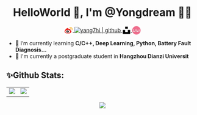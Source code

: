 <h1 align="center">HelloWorld 👋, I'm @Yongdream 🎯️🚀️</h1>
<!-- <h3 align="center">Welcome to my GitHub !</h3> -->


<p align="center">
  <a href="https://weibo.com/u/3927244243">
  <img align="center" alt="yang7hi | weibo" width="22px" src="https://github.com/Yongdream/Yongdream/blob/main/icon/wb.png" />
  </a> 
   <a href="https://github.com/Yongdream">
  <img align="center" alt="yang7hi | github" width="22px" src="https://raw.githubusercontent.com/rahuldkjain/github-profile-readme-generator/master/src/images/icons/Social/github.svg" />
  </a> 
  <a href="https://unsplash.com/@yang7hi">
  <img align="center" alt="yang7hi | github" width="22px" 
  src="https://github.com/Yongdream/Yongdream/blob/main/icon/Galaxy.svg" />
  </a>
  <a href="https://space.bilibili.com/273706320?spm_id_from=333.1007.0.0">
    <img align="center" alt="yang7hi | bilibili" width="22px" src="https://github.com/Yongdream/Yongdream/blob/main/icon/blbl.svg" />
  </a>
</p>


- 🌱 I’m currently learning **C/C++, Deep Learning, Python, Battery Fault Diagnosis...**
- 🔭 I'm currently a postgraduate student in **Hangzhou Dianzi Universit**
  
## ✨**Github Stats:**
<div align="center">
  <table>
    <tr>
      <td>
        <img src="https://github-readme-stats.vercel.app/api?username=yongdream&hide=contribs,issues&count_private=true&line_height=23&hide_border=true" height="195">
      </td>
      <td>
        <img src="https://github-readme-stats.vercel.app/api/top-langs/?username=yongdream&layout=compact&line_height=20&hide_border=true" height="195">
      </td>
    </tr>
  </table>
</div>

<p align='center'>
  <img src='https://capsule-render.vercel.app/api?type=rect&color=gradient&height=2.5'/>
</p>




